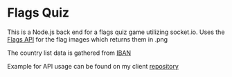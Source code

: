 # Flags Quiz

This is a Node.js back end for a flags quiz game utilizing socket.io. Uses the [Flags API](https://flagsapi.com/) for the flag images which returns them in .png

The country list data is gathered from [IBAN](https://www.iban.com/country-codes)

Example for API usage can be found on my client [repository](https://github.com/yinndlovu/flags-quiz-client)
